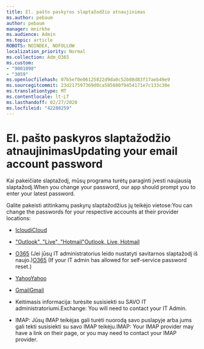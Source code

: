 ```yaml
---
title: El. pašto paskyros slaptažodžio atnaujinimas
ms.author: pebaum
author: pebaum
manager: mnirkhe
ms.audience: Admin
ms.topic: article
ROBOTS: NOINDEX, NOFOLLOW
localization_priority: Normal
ms.collection: Adm_O365
ms.custom:
- "9001098"
- "3059"
ms.openlocfilehash: 07b5ef0e06125822d9da0c52b08d83f17aeb49e9
ms.sourcegitcommit: 23d217597369d0ca585600f9454171e7c133c30e
ms.translationtype: MT
ms.contentlocale: lt-LT
ms.lasthandoff: 02/27/2020
ms.locfileid: "42288259"
---
```

# <a name="updating-your-email-account-password"></a><span data-ttu-id="85727-102">El. pašto paskyros slaptažodžio atnaujinimas</span><span class="sxs-lookup"><span data-stu-id="85727-102">Updating your email account password</span></span>

<span data-ttu-id="85727-103">Kai pakeičiate slaptažodį, mūsų programa turėtų paraginti įvesti naujausią slaptažodį.</span><span class="sxs-lookup"><span data-stu-id="85727-103">When you change your password, our app should prompt you to enter your latest password.</span></span>

<span data-ttu-id="85727-104">Galite pakeisti atitinkamų paskyrų slaptažodžius jų teikėjo vietose:</span><span class="sxs-lookup"><span data-stu-id="85727-104">You can change the passwords for your respective accounts at their provider locations:</span></span>

- [<span data-ttu-id="85727-105">Icloud</span><span class="sxs-lookup"><span data-stu-id="85727-105">iCloud</span></span>](https://support.apple.com/HT201487)

- [<span data-ttu-id="85727-106">"Outlook", "Live", "Hotmail"</span><span class="sxs-lookup"><span data-stu-id="85727-106">Outlook, Live, Hotmail</span></span>](https://account.live.com/password/reset)

- <span data-ttu-id="85727-107">[O365](https://passwordreset.microsoftonline.com) (Jei jūsų IT administratorius leido nustatyti savitarnos slaptažodį iš naujo.)</span><span class="sxs-lookup"><span data-stu-id="85727-107">[O365](https://passwordreset.microsoftonline.com) (If your IT admin has allowed for self-service password reset.)</span></span>

- [<span data-ttu-id="85727-108">Yahoo</span><span class="sxs-lookup"><span data-stu-id="85727-108">Yahoo</span></span>](https://login.yahoo.com/account/challenge/username?done=https%3A%2F%2Fwww.yahoo.com%2F&authMechanism=secondary&chllngnm=base&sessionIndex=QQ--)

- [<span data-ttu-id="85727-109">Gmail</span><span class="sxs-lookup"><span data-stu-id="85727-109">Gmail</span></span>](https://support.google.com/mail/answer/41078?co=GENIE.Platform%3DDesktop&hl=en)

- <span data-ttu-id="85727-110">Keitimasis informacija: turėsite susisiekti su SAVO IT administratoriumi.</span><span class="sxs-lookup"><span data-stu-id="85727-110">Exchange: You will need to contact your IT Admin.</span></span>

- <span data-ttu-id="85727-111">IMAP: Jūsų IMAP teikėjas gali turėti nuorodą savo puslapyje arba jums gali tekti susisiekti su savo IMAP teikėju.</span><span class="sxs-lookup"><span data-stu-id="85727-111">IMAP: Your IMAP provider may have a link on their page, or you may need to contact your IMAP provider.</span></span>